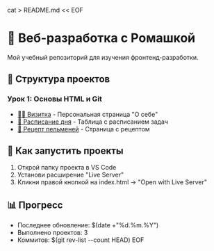 cat > README.md << EOF

# 🌼 Веб-разработка с Ромашкой

Мой учебный репозиторий для изучения фронтенд-разработки.

## 📁 Структура проектов

### Урок 1: Основы HTML и Git

- [👨‍💻 Визитка](lesson-01/cutaway/) - Персональная страница "О себе"
- [📅 Расписание дня](lesson-01/daily-schedule/) - Таблица с расписанием задач
- [🍝 Рецепт пельменей](lesson-01/recipe-pelmeni/) - Страница с рецептом

## 🚀 Как запустить проекты

1. Открой папку проекта в VS Code
2. Установи расширение "Live Server"
3. Кликни правой кнопкой на index.html → "Open with Live Server"

## 📊 Прогресс

- Последнее обновление: $(date +"%d.%m.%Y")
- Выполнено проектов: 3
- Коммитов: $(git rev-list --count HEAD)
  EOF
